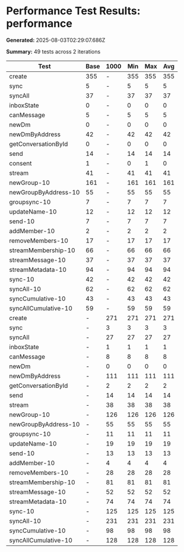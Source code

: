 # Performance Test Results: performance

**Generated:** 2025-08-03T02:29:07.686Z

**Summary:** 49 tests across 2 iterations

| Test                 | Base | 1000 | Min | Max | Avg |
| -------------------- | ---- | ---- | --- | --- | --- |
| create               | 355  | -    | 355 | 355 | 355 |
| sync                 | 5    | -    | 5   | 5   | 5   |
| syncAll              | 37   | -    | 37  | 37  | 37  |
| inboxState           | 0    | -    | 0   | 0   | 0   |
| canMessage           | 5    | -    | 5   | 5   | 5   |
| newDm                | 0    | -    | 0   | 0   | 0   |
| newDmByAddress       | 42   | -    | 42  | 42  | 42  |
| getConversationById  | 0    | -    | 0   | 0   | 0   |
| send                 | 14   | -    | 14  | 14  | 14  |
| consent              | 1    | -    | 0   | 1   | 0   |
| stream               | 41   | -    | 41  | 41  | 41  |
| newGroup-10          | 161  | -    | 161 | 161 | 161 |
| newGroupByAddress-10 | 55   | -    | 55  | 55  | 55  |
| groupsync-10         | 7    | -    | 7   | 7   | 7   |
| updateName-10        | 12   | -    | 12  | 12  | 12  |
| send-10              | 7    | -    | 7   | 7   | 7   |
| addMember-10         | 2    | -    | 2   | 2   | 2   |
| removeMembers-10     | 17   | -    | 17  | 17  | 17  |
| streamMembership-10  | 66   | -    | 66  | 66  | 66  |
| streamMessage-10     | 37   | -    | 37  | 37  | 37  |
| streamMetadata-10    | 94   | -    | 94  | 94  | 94  |
| sync-10              | 42   | -    | 42  | 42  | 42  |
| syncAll-10           | 62   | -    | 62  | 62  | 62  |
| syncCumulative-10    | 43   | -    | 43  | 43  | 43  |
| syncAllCumulative-10 | 59   | -    | 59  | 59  | 59  |
| create               | -    | 271  | 271 | 271 | 271 |
| sync                 | -    | 3    | 3   | 3   | 3   |
| syncAll              | -    | 27   | 27  | 27  | 27  |
| inboxState           | -    | 1    | 1   | 1   | 1   |
| canMessage           | -    | 8    | 8   | 8   | 8   |
| newDm                | -    | 0    | 0   | 0   | 0   |
| newDmByAddress       | -    | 111  | 111 | 111 | 111 |
| getConversationById  | -    | 2    | 2   | 2   | 2   |
| send                 | -    | 14   | 14  | 14  | 14  |
| stream               | -    | 38   | 38  | 38  | 38  |
| newGroup-10          | -    | 126  | 126 | 126 | 126 |
| newGroupByAddress-10 | -    | 55   | 55  | 55  | 55  |
| groupsync-10         | -    | 11   | 11  | 11  | 11  |
| updateName-10        | -    | 19   | 19  | 19  | 19  |
| send-10              | -    | 13   | 13  | 13  | 13  |
| addMember-10         | -    | 4    | 4   | 4   | 4   |
| removeMembers-10     | -    | 28   | 28  | 28  | 28  |
| streamMembership-10  | -    | 81   | 81  | 81  | 81  |
| streamMessage-10     | -    | 52   | 52  | 52  | 52  |
| streamMetadata-10    | -    | 74   | 74  | 74  | 74  |
| sync-10              | -    | 125  | 125 | 125 | 125 |
| syncAll-10           | -    | 231  | 231 | 231 | 231 |
| syncCumulative-10    | -    | 98   | 98  | 98  | 98  |
| syncAllCumulative-10 | -    | 128  | 128 | 128 | 128 |
